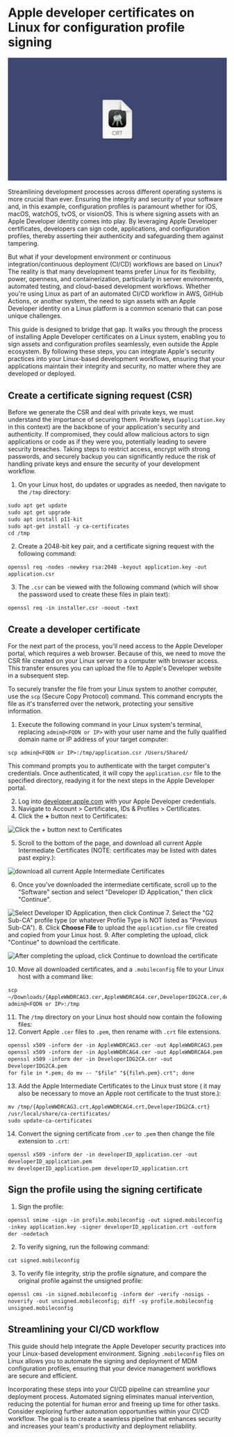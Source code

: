 # Apple developer certificates on Linux for configuration profile signing

![Apple developer certificates on Linux for configuration profile signing](../website/assets/images/articles/apple-developer-certificates-on-linux-for-configuration-profile-signing-1600x900@2x.png)

Streamlining development processes across different operating systems is more crucial than ever. Ensuring the integrity and security of your software and, in this example, configuration profiles is paramount whether for iOS, macOS, watchOS, tvOS, or visionOS. This is where signing assets with an Apple Developer identity comes into play. By leveraging Apple Developer certificates, developers can sign code, applications, and configuration profiles, thereby asserting their authenticity and safeguarding them against tampering.

But what if your development environment or continuous integration/continuous deployment (CI/CD) workflows are based on Linux? The reality is that many development teams prefer Linux for its flexibility, power, openness, and containerization, particularly in server environments, automated testing, and cloud-based development workflows. Whether you're using Linux as part of an automated CI/CD workflow in AWS, GitHub Actions, or another system, the need to sign assets with an Apple Developer identity on a Linux platform is a common scenario that can pose unique challenges.

This guide is designed to bridge that gap. It walks you through the process of installing Apple Developer certificates on a Linux system, enabling you to sign assets and configuration profiles seamlessly, even outside the Apple ecosystem. By following these steps, you can integrate Apple's security practices into your Linux-based development workflows, ensuring that your applications maintain their integrity and security, no matter where they are developed or deployed.


## Create a certificate signing request (CSR)

Before we generate the CSR and deal with private keys, we must understand the importance of securing them. Private keys (`application.key` in this context) are the backbone of your application's security and authenticity. If compromised, they could allow malicious actors to sign applications or code as if they were you, potentially leading to severe security breaches. Taking steps to restrict access, encrypt with strong passwords, and securely backup you can significantly reduce the risk of handling private keys and ensure the security of your development workflow.



1. On your Linux host, do updates or upgrades as needed, then navigate to the `/tmp` directory:
```
sudo apt get update
sudo apt get upgrade
sudo apt install p11-kit
sudo apt-get install -y ca-certificates
cd /tmp
```

2. Create a 2048-bit key pair, and a certificate signing request with the following command:
```
openssl req -nodes -newkey rsa:2048 -keyout application.key -out application.csr
````
3. The `.csr` can be viewed with the following command (which will show the password used to create these files in plain text):
```
openssl req -in installer.csr -noout -text
```


## Create a developer certificate

For the next part of the process, you'll need access to the Apple Developer portal, which requires a web browser. Because of this, we need to move the CSR file created on your Linux server to a computer with browser access. This transfer ensures you can upload the file to Apple's Developer website in a subsequent step.

To securely transfer the file from your Linux system to another computer, use the `scp` (Secure Copy Protocol) command. This command encrypts the file as it's transferred over the network, protecting your sensitive information.



1. Execute the following command in your Linux system's terminal, replacing `admin@<FQDN or IP>` with your user name and the fully qualified domain name or IP address of your target computer: 
```
scp admin@<FQDN or IP>:/tmp/application.csr /Users/Shared/
``` 
This command prompts you to authenticate with the target computer's credentials. Once authenticated, it will copy the `application.csr` file to the specified directory, readying it for the next steps in the Apple Developer portal.

2. Log into [developer.apple.com](http://developer.apple.com) with your Apple Developer credentials.
3. Navigate to Account > Certificates, IDs & Profiles > Certificates.
4. Click the **+** button next to Certificates:

![Click the **+** button next to Certificates](../website/assets/images/articles/apple-developer-certificates-on-linux-for-configuration-profile-signing4-567x126@2x.png "Click the **+** button next to Certificates")




5. Scroll to the bottom of the page, and download all current Apple Intermediate Certificates (NOTE: certificates may be listed with dates past expiry.):

![download all current Apple Intermediate Certificates](../website/assets/images/articles/apple-developer-certificates-on-linux-for-configuration-profile-signing3-717x236@2x.png "download all current Apple Intermediate Certificates")

6. Once you've downloaded the intermediate certificate, scroll up to the "Software" section and select "Developer ID Application," then click "Continue".

![Select Developer ID Application, then click Continue](../website/assets/images/articles/apple-developer-certificates-on-linux-for-configuration-profile-signing1-732x181@2x.png "select Developer ID Application, then click Continue")
7. Select the "G2 Sub-CA" profile type (or whatever Profile Type is NOT listed as "Previous Sub-CA").
8. Click **Choose File** to upload the `application.csr` file created and copied from your Linux host.
9. After completing the upload, click "Continue" to download the certificate.

![After completing the upload, click Continue to download the
certificate](../website/assets/images/articles/apple-developer-certificates-on-linux-for-configuration-profile-signing2-734x383@2x.png
"After completing the upload, click Continue to download the certificate")


10. Move all downloaded certificates, and a `.mobileconfig` file to your Linux host with a command like:

```
scp ~/Downloads/{AppleWWDRCAG3.cer,AppleWWDRCAG4.cer,DeveloperIDG2CA.cer,developerID_application.cer,profile.mobileconfig} admin@<FQDN or IP>:/tmp

```



11.  The `/tmp` directory on your Linux host should now contain the following files:
12.  Convert Apple `.cer` files to `.pem`, then rename with `.crt` file extensions.


```
openssl x509 -inform der -in AppleWWDRCAG3.cer -out AppleWWDRCAG3.pem
openssl x509 -inform der -in AppleWWDRCAG4.cer -out AppleWWDRCAG4.pem
openssl x509 -inform der -in DeveloperIDG2CA.cer -out DeveloperIDG2CA.pem
for file in *.pem; do mv -- "$file" "${file%.pem}.crt"; done
```



13.  Add the Apple Intermediate Certificates to the Linux trust store ( it may also be necessary to move an Apple root certificate to the trust store.):


```
mv /tmp/{AppleWWDRCAG3.crt,AppleWWDRCAG4.crt,DeveloperIDG2CA.crt} /usr/local/share/ca-certificates/
sudo update-ca-certificates
```



14.  Convert the signing certificate from `.cer` to `.pem` then change the file extension to `.crt`:


```
openssl x509 -inform der -in developerID_application.cer -out developerID_application.pem
mv developerID_application.pem developerID_application.crt
```



## Sign the profile using the signing certificate



1. Sign the profile:


```
openssl smime -sign -in profile.mobileconfig -out signed.mobileconfig -inkey application.key -signer developerID_application.crt -outform der -nodetach
```


2. To verify signing, run the following command:


```
cat signed.mobileconfig
```



3. To verify file integrity, strip the profile signature, and compare the original profile against the unsigned profile:


```
openssl cms -in signed.mobileconfig -inform der -verify -nosigs -noverify -out unsigned.mobileconfig; diff -sy profile.mobileconfig unsigned.mobileconfig
```



## Streamlining your CI/CD workflow

This guide should help integrate the Apple Developer security practices into your Linux-based development environment. Signing `.mobileconfig` files on Linux allows you to automate the signing and deployment of MDM configuration profiles, ensuring that your device management workflows are secure and efficient.

Incorporating these steps into your CI/CD pipeline can streamline your deployment process. Automated signing eliminates manual intervention, reducing the potential for human error and freeing up time for other tasks. Consider exploring further automation opportunities within your CI/CD workflow. The goal is to create a seamless pipeline that enhances security and increases your team's productivity and deployment reliability.



<meta name="articleTitle" value="Apple developer certificates on Linux for configuration profile signing">
<meta name="authorFullName" value="Brock Walters">
<meta name="authorGitHubUsername" value="nonpunctual">
<meta name="category" value="guides">
<meta name="publishedOn" value="2024-03-06">
<meta name="articleImageUrl" value="../website/assets/images/articles/apple-developer-certificates-on-linux-for-configuration-profile-signing-1600x900@2x.png">
<meta name="description" value="This guide walks through the process of adding an Apple signing certificate to a Linux host.">
